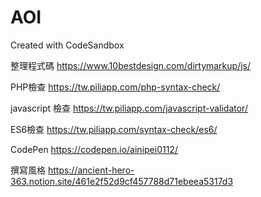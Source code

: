 # AOI
Created with CodeSandbox

整理程式碼
https://www.10bestdesign.com/dirtymarkup/js/

PHP檢查
https://tw.piliapp.com/php-syntax-check/

javascript 檢查
https://tw.piliapp.com/javascript-validator/

ES6檢查
https://tw.piliapp.com/syntax-check/es6/

CodePen
https://codepen.io/ainipei0112/

撰寫風格
https://ancient-hero-363.notion.site/461e2f52d9cf457788d71ebeea5317d3

